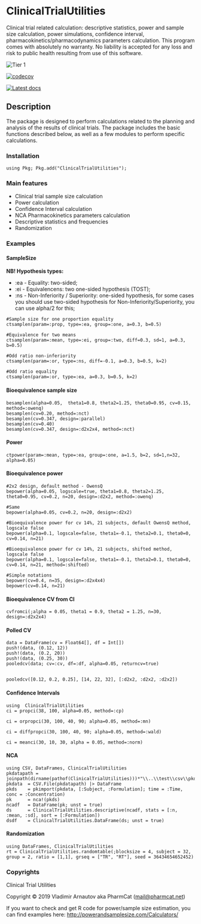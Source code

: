 # ClinicalTrialUtilities

 Clinical trial related calculation: descriptive statistics, power and sample size calculation, power simulations, confidence interval, pharmacokinetics/pharmacodynamics parameters calculation. This program comes with absolutely no warranty. No liability is accepted for any loss and risk to public health resulting from use of this software.

![Tier 1](https://github.com/PharmCat/ClinicalTrialUtilities.jl/workflows/Tier%201/badge.svg)

[![codecov](https://codecov.io/gh/PharmCat/ClinicalTrialUtilities.jl/branch/master/graph/badge.svg)](https://codecov.io/gh/PharmCat/ClinicalTrialUtilities.jl)

[![Latest docs](https://img.shields.io/badge/docs-latest-blue.svg)](https://pharmcat.github.io/ClinicalTrialUtilities.jl/dev/)

## Description

The package is designed to perform calculations related to the planning and analysis of the results of clinical trials. The package includes the basic functions described below, as well as a few modules to perform specific calculations.

### <a name="Installation">Installation</a>
```
using Pkg; Pkg.add("ClinicalTrialUtilities");
```

### <a name="Features">Main features</a>

- Clinical trial sample size calculation
- Power calculation
- Confidence Interval calculation
- NCA Pharmacokinetics parameters calculation
- Descriptive statistics and frequencies
- Randomization


### <a name="Examples">Examples</a>

#### SampleSize

**NB! Hypothesis types:**

- :ea - Equality: two-sided;
- :ei - Equivalencens: two one-sided hypothesis (TOST);
- :ns - Non-Inferiority / Superiority: one-sided hypothesis, for some cases you should use two-sided hypothesis for  Non-Inferiority/Superiority, you can use alpha/2 for this;

```
#Sample size for one proportion equality
ctsamplen(param=:prop, type=:ea, group=:one, a=0.3, b=0.5)

#Equivalence for two means
ctsamplen(param=:mean, type=:ei, group=:two, diff=0.3, sd=1, a=0.3, b=0.5)

#Odd ratio non-inferiority
ctsamplen(param=:or, type=:ns, diff=-0.1, a=0.3, b=0.5, k=2)

#Odd ratio equality
ctsamplen(param=:or, type=:ea, a=0.3, b=0.5, k=2)
```

#### Bioequivalence sample size
```
besamplen(alpha=0.05,  theta1=0.8, theta2=1.25, theta0=0.95, cv=0.15, method=:owenq)
besamplen(cv=0.20, method=:nct)
besamplen(cv=0.347, design=:parallel)
besamplen(cv=0.40)
besamplen(cv=0.347, design=:d2x2x4, method=:nct)
```

#### Power
```
ctpower(param=:mean, type=:ea, group=:one, a=1.5, b=2, sd=1,n=32, alpha=0.05)
```

#### Bioequivalence power
```
#2x2 design, default method - OwensQ
bepower(alpha=0.05, logscale=true, theta1=0.8, theta2=1.25, theta0=0.95, cv=0.2, n=20, design=:d2x2, method=:owenq)

#Same
bepower(alpha=0.05, cv=0.2, n=20, design=:d2x2)

#Bioequivalence power for cv 14%, 21 subjects, default OwensQ method, logscale false
bepower(alpha=0.1, logscale=false, theta1=-0.1, theta2=0.1, theta0=0, cv=0.14, n=21)

#Bioequivalence power for cv 14%, 21 subjects, shifted method, logscale false
bepower(alpha=0.1, logscale=false, theta1=-0.1, theta2=0.1, theta0=0, cv=0.14, n=21, method=:shifted)

#Simple notations
bepower(cv=0.4, n=35, design=:d2x4x4)
bepower(cv=0.14, n=21)
```

#### Bioequivalence CV from CI
```
cvfromci(;alpha = 0.05, theta1 = 0.9, theta2 = 1.25, n=30, design=:d2x2x4)
```

#### Polled CV
```
data = DataFrame(cv = Float64[], df = Int[])
push!(data, (0.12, 12))
push!(data, (0.2, 20))
push!(data, (0.25, 30))
pooledcv(data; cv=:cv, df=:df, alpha=0.05, returncv=true)


pooledcv([0.12, 0.2, 0.25], [14, 22, 32], [:d2x2, :d2x2, :d2x2])

```

#### Confidence Intervals
```
using  ClinicalTrialUtilities
ci = propci(38, 100, alpha=0.05, method=:cp)

ci = orpropci(30, 100, 40, 90; alpha=0.05, method=:mn)

ci = diffpropci(30, 100, 40, 90; alpha=0.05, method=:wald)

ci = meanci(30, 10, 30, alpha = 0.05, method=:norm)
```

#### NCA
```
using CSV, DataFrames, ClinicalTrialUtilities
pkdatapath = joinpath(dirname(pathof(ClinicalTrialUtilities)))*"\\..\\test\\csv\\pkdata2.csv"
pkdata  = CSV.File(pkdatapath) |> DataFrame
pkds    = pkimport(pkdata, [:Subject, :Formulation]; time = :Time, conc = :Concentration)
pk      = nca!(pkds)
ncadf   = DataFrame(pk; unst = true)
ds      = ClinicalTrialUtilities.descriptive(ncadf, stats = [:n, :mean, :sd], sort = [:Formulation])
dsdf    = ClinicalTrialUtilities.DataFrame(ds; unst = true)

```
#### Randomization
```
using DataFrames, ClinicalTrialUtilities
rt = ClinicalTrialUtilities.randomtable(;blocksize = 4, subject = 32, group = 2, ratio = [1,1], grseq = ["TR", "RT"], seed = 36434654652452)
```


### <a name="Copyrights">Copyrights</a>

Clinical Trial Utilities

Copyright © 2019 Vladimir Arnautov aka PharmCat (mail@pharmcat.net)

If you want to check and get R code for power/sample size estimation, you can find examples here: http://powerandsamplesize.com/Calculators/
